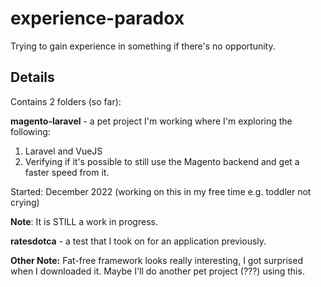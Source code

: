 # experience-paradox

Trying to gain experience in something if there's no opportunity. 

## Details
Contains 2 folders (so far):

**magento-laravel** - a pet project I'm working where I'm exploring the following:
1. Laravel and VueJS 
2. Verifying if it's possible to still use the Magento backend and get a faster speed from it. 

Started: December 2022 (working on this in my free time e.g. toddler not crying)

**Note**: It is STILL a work in progress.

**ratesdotca** - a test that I took on for an application previously. 

**Other Note:**
Fat-free framework looks really interesting, I got surprised when I downloaded it. Maybe I'll do another pet project (???) using this. 
